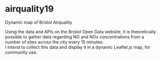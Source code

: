 # airquality19
Dynamic map of Bristol Airquality

Using the data and APIs on the Bristol Open Data website, it is theoretically possible to gather data regarding NO and NOx concentrations from a number of sites across the city every 15 minutes.  
I intend to collect this data and display it in a dynamic Leaflet.js map, for community use.  

